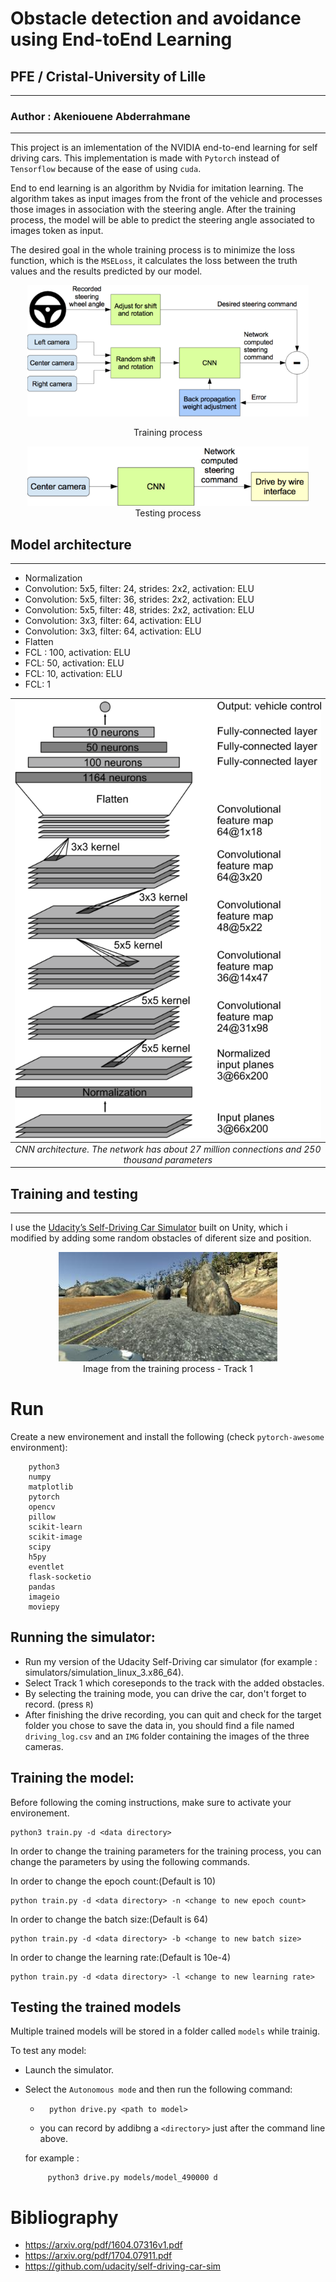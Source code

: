 # Obstacle detection and avoidance using End-toEnd Learning
## PFE / Cristal-University of Lille
---
### Author : Akeniouene Abderrahmane
---

This project is an imlementation of the NVIDIA end-to-end learning for self driving cars.
This implementation is made with `Pytorch` instead of `Tensorflow` because of the ease of using `cuda`.

End to end learning is an algorithm by Nvidia for imitation learning.
The algorithm takes as input images from the front of the vehicle and
processes those images in association with the steering angle.
After the training process, the model will be able to predict the steering angle associated to images token as input.

The desired goal in the whole training process is to minimize the loss function, which is the `MSELoss`, it calculates the loss between the truth values and the results predicted by our model.

<div style="text-align: center;">
<img style='width: 450px;'
     src="Images/training-624x291.png"
     alt="Training process image">
     <p>Training process</p>

<img style='width: 450px;'
     src="Images/inference-624x132.png"
     alt="Testing process image">
     <legend>Testing process</legend>
</div>


## Model architecture
---

- Normalization
- Convolution: 5x5, filter: 24, strides: 2x2, activation: ELU
- Convolution: 5x5, filter: 36, strides: 2x2, activation: ELU
- Convolution: 5x5, filter: 48, strides: 2x2, activation: ELU
- Convolution: 3x3, filter: 64, activation: ELU
- Convolution: 3x3, filter: 64, activation: ELU
- Flatten
- FCL : 100, activation: ELU
- FCL:  50, activation: ELU
- FCL:  10, activation: ELU
- FCL:  1

| ![cnn](Images/cnn-architecture-624x890.png) | 
|:--:| 
| *CNN architecture. The network has about 27 million connections and 250 thousand parameters* |

## Training and testing
---

I use the <a href="https://github.com/udacity/self-driving-car-sim">Udacity’s Self-Driving Car Simulator</a> built on Unity, which i modified by adding some random obstacles of diferent size and position.


<div style="text-align: center;">
<img style='width: 350px;'
     src="Images/unnamed.jpg">
<legend>Image from the training process - Track 1</legend>
</div>


# Run
Create a new environement and install the following (check `pytorch-awesome` environment): 
````
    python3
    numpy
    matplotlib
    pytorch
    opencv
    pillow
    scikit-learn
    scikit-image
    scipy
    h5py
    eventlet
    flask-socketio
    pandas
    imageio
    moviepy
````


Running the simulator:
----

- Run my version of the Udacity Self-Driving car simulator (for example : simulators/simulation_linux_3.x86_64).
- Select Track 1 which coreseponds to the track with the added obstacles.
- By selecting the training mode, you can drive the car, don't forget to record. (press `R`)
- After finishing the drive recording, you can quit and check for the target folder you chose to save the data in, you should find a file named `driving_log.csv` and an `IMG` folder containing the images of the three cameras.


Training the model:
---
Before following the coming instructions, make sure to activate your environement.

````
python3 train.py -d <data directory>
````


In order to change the training parameters for the training process, you can change the parameters by using the following commands.

In order to change the epoch count:(Default is 10)
````
python train.py -d <data directory> -n <change to new epoch count>
````
In order to change the batch size:(Default is 64)

````
python train.py -d <data directory> -b <change to new batch size>
````
In order to change the learning rate:(Default is 10e-4)

````
python train.py -d <data directory> -l <change to new learning rate>
````

Testing the trained models
---
Multiple trained models will be stored in a folder called `models` while trainig.

To test any model:
- Launch the simulator.
- Select the `Autonomous mode` and then run the following command:
    - ```
        python drive.py <path to model>
        ```
    - you can record by addibng a `<directory>` just after the command line above.

     for example :
          
     ```
          python3 drive.py models/model_490000 d
     ```
# Bibliography

- https://arxiv.org/pdf/1604.07316v1.pdf
- https://arxiv.org/pdf/1704.07911.pdf
- https://github.com/udacity/self-driving-car-sim
